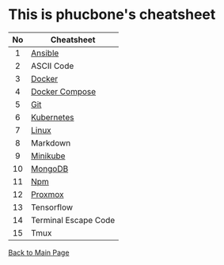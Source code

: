 # This is phucbone's cheatsheet

No|Cheatsheet
:---:|---
1|[Ansible](https://phucbone.github.io/AnsibleCheatsheet/)
2|ASCII Code
3|[Docker](https://phucbone.github.io/DockerCheatsheet/)
4|[Docker Compose](https://phucbone.github.io/DockerComposeCheatsheet/)
5|[Git](https://phucbone.github.io/GitCheatsheet/)
6|[Kubernetes](https://phucbone.github.io/KubernetesCheatsheet/)
7|[Linux](https://phucbone.github.io/LinuxCheatSheet/)
8|Markdown
9|[Minikube](https://phucbone.github.io/MinikubeCheatsheet/)
10|[MongoDB](https://phucbone.github.io/MongoDBCheatsheet/)
11|[Npm](https://phucbone.github.io/NpmCheatsheet/)
12|[Proxmox](https://phucbone.github.io/ProxmoxCheatsheet/)
13|Tensorflow
14|Terminal Escape Code
15|Tmux

[Back to Main Page](https://phucbone.github.io/)
